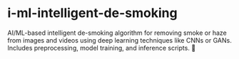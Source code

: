 # i-ml-intelligent-de-smoking
AI/ML-based intelligent de-smoking algorithm for removing smoke or haze from images and videos using deep learning techniques like CNNs or GANs. Includes preprocessing, model training, and inference scripts. 🚀
